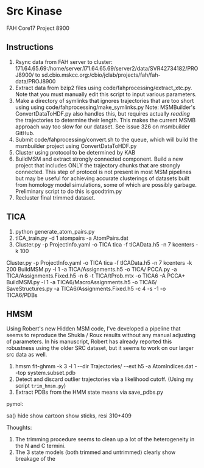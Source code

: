 Src Kinase
====

FAH Core17 Project 8900

Instructions
------------

1.  Rsync data from FAH server to cluster: 171.64.65.69:/home/server.171.64.65.69/server2/data/SVR42734182/PROJ8900/ to sd.cbio.mskcc.org:/cbio/jclab/projects/fah/fah-data/PROJ8900
2.  Extract data from bzip2 files using code/fahprocessing/extract_xtc.py.  Note that you must manually edit this script to input various parameters.
3.  Make a directory of symlinks that ignores trajectories that are too short using using code/fahprocessing/make_symlinks.py 
Note: MSMBuilder's ConvertDataToHDF.py also handles this, but requires actually *reading* the trajectories to determine their length.  This makes the current MSMB approach way too slow for our dataset.  See issue 326 on msmbuilder GitHub.
4.  Submit code/fahprocessing/convert.sh to the queue, which will build the msmbuilder project using ConvertDataToHDF.py
5.  Cluster using protocol to be determined by KAB
6.  BuildMSM and extract strongly connected component.  Build a new project that includes ONLY the trajectory chunks that are strongly connected.  This step of protocol is not present in most MSM pipelines but may be useful for achieving accurate clusterings of datasets built from homology model simulations, some of which are possibly garbage.  Preliminary script to do this is goodtrim.py
7.  Recluster final trimmed dataset.



TICA
----

1.  python generate_atom_pairs.py
2.  tICA_train.py -d 1 atompairs -a AtomPairs.dat
3.  Cluster.py -p ProjectInfo.yaml -o TICA tica -f tICAData.h5 -n 7 kcenters -k 100


Cluster.py -p ProjectInfo.yaml -o TICA tica -f tICAData.h5 -n 7 kcenters -k 200
BuildMSM.py -l 1 -a TICA/Assignments.h5 -o TICA/
PCCA.py -a TICA/Assignments.Fixed.h5 -n 6 -t TICA/tProb.mtx  -o TICA6 -A PCCA+
BuildMSM.py -l 1 -a TICA6/MacroAssignments.h5 -o TICA6/
SaveStructures.py -a TICA6/Assignments.Fixed.h5 -c 4 -s -1 -o TICA6/PDBs


HMSM
----

Using Robert's new Hidden MSM code, I've developed a pipeline that seems to reproduce the Shukla / Roux results
without any manual adjusting of parameters.  In his manuscript, Robert has already reported
this robustness using the older SRC dataset, but it seems to work on our larger src
data as well.


1.  hmsm fit-ghmm -k 3 -l 1 --dir Trajectories/ --ext h5 -a AtomIndices.dat --top system.subset.pdb
2.  Detect and discard outlier trajectories via a likelihood cutoff.  (Using my script `trim_hmsm.py`)
3.  Extract PDBs from the HMM state means via save_pdbs.py

pymol:

sa()
hide
show cartoon
show sticks, resi 310+409


Thoughts:

1.  The trimming procedure seems to clean up a lot of the heterogeneity in the N and C termini.
2.  The 3 state models (both trimmed and untrimmed) clearly show breakage of the 
